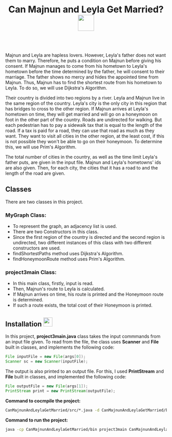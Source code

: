 <br /><br />
<div align="center">
<h1 align="center">Can Majnun and Leyla Get Married?<img src = "https://i.pinimg.com/originals/ae/d4/a5/aed4a561e70f530eda0f7261017b6cf2.gif" width = 50px>
</h1>
</div>

<br />
<br />

Majnun and Leyla are hapless lovers. However, Leyla's father does not want them to marry. 
Therefore, he puts a condition on Majnun before giving his consent. 
If Majnun manages to come from his hometown to Leyla's hometown before the time determined by the father, 
he will consent to their marriage. The father shows no mercy and hides the appointed time from Majnun. 
Thus, Majnun has to find the shortest route from his hometown to Leyla. To do so, we will use Dijkstra's Algorithm.

Their country is divided into two regions by a river. Leyla and Majnun live in the same region of the country. 
Leyla's city is the only city in this region that has bridges to cross to the other region.
If Majnun arrives at Leyla's hometown on time, they will get married and will go on a honeymoon on foot in the other part of the country. 
Roads are undirected for walking. But each pedestrian has to pay a sidewalk tax that is equal to the length of the road. 
If a tax is paid for a road, they can use that road as much as they want.
They want to visit all cities in the other region, at the least cost, if this is not possible they won't be able to go on their honeymoon. 
To determine this, we will use Prim's Algorithm. 

The total number of cities in the country, as well as the time limit Leyla's father puts, are given in the input file.
Majnun and Leyla's hometowns' ids are also given.
Then, for each city, the cities that it has a road to and the length of the road are given.


## Classes

There are two classes in this project.
### MyGraph Class:
  - To represent the graph, an adjacency list is used.
  - There are two Constructors in this class. 
  - Since the first region of the country is directed and the second region is undirected, 
  two different instances of this class with two different constructors are used.
  - findShortestPaths method uses Dijkstra's Algorithm.
  - findHoneymoonRoute method uses Prim's Algorithm. 

### project3main Class:
  - In this main class, firstly, input is read.
  - Then, Majnun's route to Leyla is calculated.
  - If Majnun arrives on time, his route is printed and the Honeymoon route is determined.
  - If such a route exists, the total cost of their Honeymoon is printed.
  
  
<div>
<h2>Installation <img src = "https://media2.giphy.com/media/QssGEmpkyEOhBCb7e1/giphy.gif?cid=ecf05e47a0n3gi1bfqntqmob8g9aid1oyj2wr3ds3mg700bl&rid=giphy.gif" width = 28px></h2>
</div>

In this project, **project3main.java** class takes the input commmands from an input file given. 
To read from the file, the class uses **Scanner** and **File** built in classes, and implements the following code:
```java
File inputFile = new File(args[0]);
Scanner sc = new Scanner(inputFile);
```
The output is also printed to an output file. For this, I used **PrintStream** and **File** built in classes, and implemented the following code:
```java
File outputFile = new File(args[1]);
PrintStream print = new PrintStream(outputFile);
```

**Command to cocmpile the project:**
```sh
CanMajnunAndLeylaGetMarried/src/*.java -d CanMajnunAndLeylaGetMarried/bin --release 16
```

**Command to run the project:**
```sh
java -cp CanMajnunAndLeylaGetMarried/bin project3main CanMajnunAndLeylaGetMarried/src/testCases/inputFiles/input_0.txt CanMajnunAndLeylaGetMarried/src/testCases/outputFiles/myoutput.txt
```

